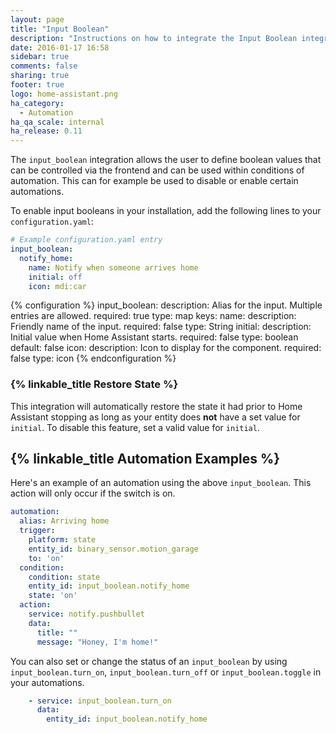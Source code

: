 ```yaml
---
layout: page
title: "Input Boolean"
description: "Instructions on how to integrate the Input Boolean integration into Home Assistant."
date: 2016-01-17 16:58
sidebar: true
comments: false
sharing: true
footer: true
logo: home-assistant.png
ha_category:
  - Automation
ha_qa_scale: internal
ha_release: 0.11
---
```


The `input_boolean` integration allows the user to define boolean values that can be controlled via the frontend and can be used within conditions of automation. This can for example be used to disable or enable certain automations.

To enable input booleans in your installation, add the following lines to your `configuration.yaml`:

```yaml
# Example configuration.yaml entry
input_boolean:
  notify_home:
    name: Notify when someone arrives home
    initial: off
    icon: mdi:car
```

{% configuration %}
  input_boolean:
    description: Alias for the input. Multiple entries are allowed.
    required: true
    type: map
    keys:
      name:
        description: Friendly name of the input.
        required: false
        type: String
      initial:
        description: Initial value when Home Assistant starts.
        required: false
        type: boolean
        default: false
      icon:
        description: Icon to display for the component.
        required: false
        type: icon
{% endconfiguration %}

### {% linkable_title Restore State %}

This integration will automatically restore the state it had prior to Home Assistant stopping as long as your entity does **not** have a set value for `initial`. To disable this feature, set a valid value for `initial`.

## {% linkable_title Automation Examples %}

Here's an example of an automation using the above `input_boolean`. This action will only occur if the switch is on.

```yaml
automation:
  alias: Arriving home
  trigger:
    platform: state
    entity_id: binary_sensor.motion_garage
    to: 'on'
  condition:
    condition: state
    entity_id: input_boolean.notify_home
    state: 'on'
  action:
    service: notify.pushbullet
    data:
      title: ""
      message: "Honey, I'm home!"
```

You can also set or change the status of an `input_boolean` by using `input_boolean.turn_on`, `input_boolean.turn_off` or `input_boolean.toggle` in your automations.

```yaml
    - service: input_boolean.turn_on
      data:
        entity_id: input_boolean.notify_home
```

